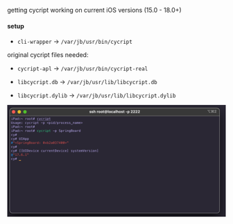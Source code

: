 getting cycript working on current iOS versions (15.0 - 18.0+)

#### setup

* `cli-wrapper` -> `/var/jb/usr/bin/cycript`

original cycript files needed:

* `cycript-apl` -> `/var/jb/usr/bin/cycript-real`

* `libcycript.db` -> `/var/jb/usr/lib/libcycript.db`

* `libcycript.dylib` -> `/var/jb/usr/lib/libcycript.dylib`



![screenshot](./deploy/screenshot.png)